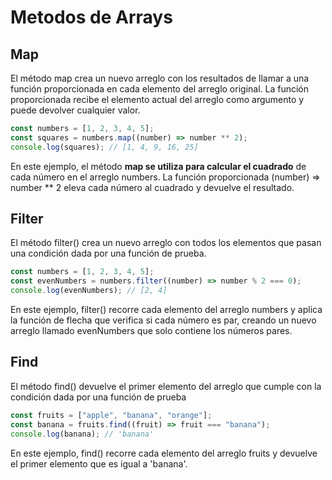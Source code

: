 # Metodos de Arrays

## Map

El método map crea un nuevo arreglo con los resultados de llamar a una función proporcionada en cada elemento del arreglo original. La función proporcionada recibe el elemento actual del arreglo como argumento y puede devolver cualquier valor.

```js
const numbers = [1, 2, 3, 4, 5];
const squares = numbers.map((number) => number ** 2);
console.log(squares); // [1, 4, 9, 16, 25]
```

En este ejemplo, el método **map se utiliza para calcular el cuadrado** de cada número en el arreglo numbers. La función proporcionada (number) => number \*\* 2 eleva cada número al cuadrado y devuelve el resultado.

## Filter

El método filter() crea un nuevo arreglo con todos los elementos que pasan una condición dada por una función de prueba.

```js
const numbers = [1, 2, 3, 4, 5];
const evenNumbers = numbers.filter((number) => number % 2 === 0);
console.log(evenNumbers); // [2, 4]
```

En este ejemplo, filter() recorre cada elemento del arreglo numbers y aplica la función de flecha que verifica si cada número es par, creando un nuevo arreglo llamado evenNumbers que solo contiene los números pares.

## Find

El método find() devuelve el primer elemento del arreglo que cumple con la condición dada por una función de prueba

```js
const fruits = ["apple", "banana", "orange"];
const banana = fruits.find((fruit) => fruit === "banana");
console.log(banana); // 'banana'
```

En este ejemplo, find() recorre cada elemento del arreglo fruits y devuelve el primer elemento que es igual a 'banana'.
